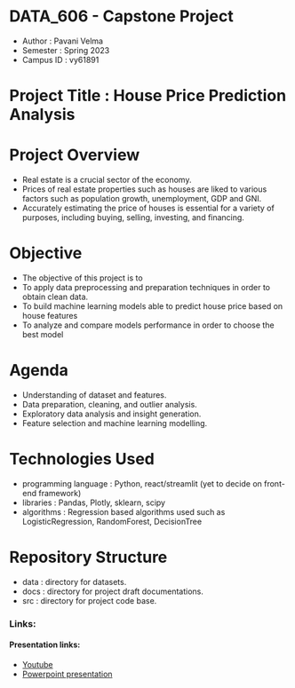 # DATA_606 - Capstone Project
- Author : Pavani Velma
- Semester : Spring 2023
- Campus ID : vy61891
# Project Title : House Price Prediction Analysis
# Project Overview
- Real estate is a crucial sector of the economy.
- Prices of real estate properties such as houses are liked to various factors such as population growth, unemployment, GDP and GNI.
- Accurately estimating the price of houses is essential for a variety of purposes, including buying, selling, investing, and financing.
# Objective
- The objective of this project is to 
- To apply data preprocessing and preparation techniques in order to obtain clean data.
- To build machine learning models able to predict house price based on house features
- To analyze and compare models performance in order to choose the best model
# Agenda
- Understanding of dataset and features.
- Data preparation, cleaning, and outlier analysis.
- Exploratory data analysis and insight generation.
- Feature selection and machine learning modelling.
# Technologies Used
- programming language : Python, react/streamlit (yet to decide on front-end framework)
- libraries : Pandas, Plotly, sklearn, scipy
- algorithms : Regression based algorithms used such as LogisticRegression, RandomForest, DecisionTree
# Repository Structure
- data : directory for datasets.
- docs : directory for project draft documentations.
- src : directory for project code base.

### Links:
#### Presentation links:
- [Youtube](https://youtu.be/vwrJeSaHYuQ)
- [Powerpoint presentation](https://github.com/DATA-606-SPRING-2023-THU/pavani_606/blob/main/docs/Presentation%202.pptx)








